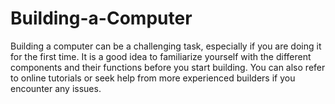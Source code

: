 # Building-a-Computer
Building a computer can be a challenging task, especially if you are doing it for the first time. It is a good idea to familiarize yourself with the different components and their functions before you start building. You can also refer to online tutorials or seek help from more experienced builders if you encounter any issues.
